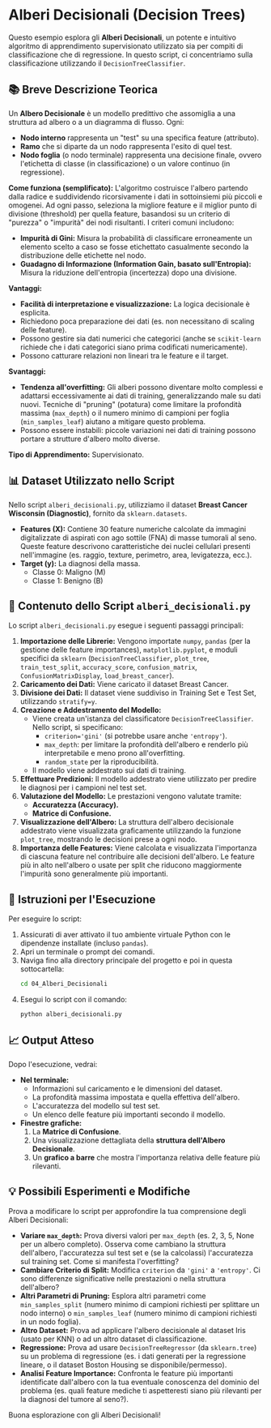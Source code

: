 #  Alberi Decisionali (Decision Trees)

Questo esempio esplora gli **Alberi Decisionali**, un potente e intuitivo algoritmo di apprendimento supervisionato utilizzato sia per compiti di classificazione che di regressione. In questo script, ci concentriamo sulla classificazione utilizzando il `DecisionTreeClassifier`.

## 📚 Breve Descrizione Teorica

Un **Albero Decisionale** è un modello predittivo che assomiglia a una struttura ad albero o a un diagramma di flusso. Ogni:
* **Nodo interno** rappresenta un "test" su una specifica feature (attributo).
* **Ramo** che si diparte da un nodo rappresenta l'esito di quel test.
* **Nodo foglia** (o nodo terminale) rappresenta una decisione finale, ovvero l'etichetta di classe (in classificazione) o un valore continuo (in regressione).

**Come funziona (semplificato):**
L'algoritmo costruisce l'albero partendo dalla radice e suddividendo ricorsivamente i dati in sottoinsiemi più piccoli e omogenei. Ad ogni passo, seleziona la migliore feature e il miglior punto di divisione (threshold) per quella feature, basandosi su un criterio di "purezza" o "impurità" dei nodi risultanti. I criteri comuni includono:
* **Impurità di Gini:** Misura la probabilità di classificare erroneamente un elemento scelto a caso se fosse etichettato casualmente secondo la distribuzione delle etichette nel nodo.
* **Guadagno di Informazione (Information Gain, basato sull'Entropia):** Misura la riduzione dell'entropia (incertezza) dopo una divisione.

**Vantaggi:**
* **Facilità di interpretazione e visualizzazione:** La logica decisionale è esplicita.
* Richiedono poca preparazione dei dati (es. non necessitano di scaling delle feature).
* Possono gestire sia dati numerici che categorici (anche se `scikit-learn` richiede che i dati categorici siano prima codificati numericamente).
* Possono catturare relazioni non lineari tra le feature e il target.

**Svantaggi:**
* **Tendenza all'overfitting:** Gli alberi possono diventare molto complessi e adattarsi eccessivamente ai dati di training, generalizzando male su dati nuovi. Tecniche di "pruning" (potatura) come limitare la profondità massima (`max_depth`) o il numero minimo di campioni per foglia (`min_samples_leaf`) aiutano a mitigare questo problema.
* Possono essere instabili: piccole variazioni nei dati di training possono portare a strutture d'albero molto diverse.

**Tipo di Apprendimento:** Supervisionato.

## 📊 Dataset Utilizzato nello Script

Nello script `alberi_decisionali.py`, utilizziamo il dataset **Breast Cancer Wisconsin (Diagnostic)**, fornito da `sklearn.datasets`.

* **Features (X):** Contiene 30 feature numeriche calcolate da immagini digitalizzate di aspirati con ago sottile (FNA) di masse tumorali al seno. Queste feature descrivono caratteristiche dei nuclei cellulari presenti nell'immagine (es. raggio, texture, perimetro, area, levigatezza, ecc.).
* **Target (y):** La diagnosi della massa.
    * Classe 0: Maligno (M)
    * Classe 1: Benigno (B)

## 🐍 Contenuto dello Script `alberi_decisionali.py`

Lo script `alberi_decisionali.py` esegue i seguenti passaggi principali:

1.  **Importazione delle Librerie:** Vengono importate `numpy`, `pandas` (per la gestione delle feature importances), `matplotlib.pyplot`, e moduli specifici da `sklearn` (`DecisionTreeClassifier`, `plot_tree`, `train_test_split`, `accuracy_score`, `confusion_matrix`, `ConfusionMatrixDisplay`, `load_breast_cancer`).
2.  **Caricamento dei Dati:** Viene caricato il dataset Breast Cancer.
3.  **Divisione dei Dati:** Il dataset viene suddiviso in Training Set e Test Set, utilizzando `stratify=y`.
4.  **Creazione e Addestramento del Modello:**
    * Viene creata un'istanza del classificatore `DecisionTreeClassifier`. Nello script, si specificano:
        * `criterion='gini'` (si potrebbe usare anche `'entropy'`).
        * `max_depth`: per limitare la profondità dell'albero e renderlo più interpretabile e meno prono all'overfitting.
        * `random_state` per la riproducibilità.
    * Il modello viene addestrato sui dati di training.
5.  **Effettuare Predizioni:** Il modello addestrato viene utilizzato per predire le diagnosi per i campioni nel test set.
6.  **Valutazione del Modello:** Le prestazioni vengono valutate tramite:
    * **Accuratezza (Accuracy).**
    * **Matrice di Confusione.**
7.  **Visualizzazione dell'Albero:** La struttura dell'albero decisionale addestrato viene visualizzata graficamente utilizzando la funzione `plot_tree`, mostrando le decisioni prese a ogni nodo.
8.  **Importanza delle Features:** Viene calcolata e visualizzata l'importanza di ciascuna feature nel contribuire alle decisioni dell'albero. Le feature più in alto nell'albero o usate per split che riducono maggiormente l'impurità sono generalmente più importanti.

## 🚀 Istruzioni per l'Esecuzione

Per eseguire lo script:

1.  Assicurati di aver attivato il tuo ambiente virtuale Python con le dipendenze installate (incluso `pandas`).
2.  Apri un terminale o prompt dei comandi.
3.  Naviga fino alla directory principale del progetto e poi in questa sottocartella:
    ```bash
    cd 04_Alberi_Decisionali
    ```
4.  Esegui lo script con il comando:
    ```bash
    python alberi_decisionali.py
    ```

## 📈 Output Atteso

Dopo l'esecuzione, vedrai:

* **Nel terminale:**
    * Informazioni sul caricamento e le dimensioni del dataset.
    * La profondità massima impostata e quella effettiva dell'albero.
    * L'accuratezza del modello sul test set.
    * Un elenco delle feature più importanti secondo il modello.
* **Finestre grafiche:**
    1.  La **Matrice di Confusione**.
    2.  Una visualizzazione dettagliata della **struttura dell'Albero Decisionale**.
    3.  Un **grafico a barre** che mostra l'importanza relativa delle feature più rilevanti.

## 💡 Possibili Esperimenti e Modifiche

Prova a modificare lo script per approfondire la tua comprensione degli Alberi Decisionali:

* **Variare `max_depth`:** Prova diversi valori per `max_depth` (es. 2, 3, 5, None per un albero completo). Osserva come cambiano la struttura dell'albero, l'accuratezza sul test set e (se la calcolassi) l'accuratezza sul training set. Come si manifesta l'overfitting?
* **Cambiare Criterio di Split:** Modifica `criterion` da `'gini'` a `'entropy'`. Ci sono differenze significative nelle prestazioni o nella struttura dell'albero?
* **Altri Parametri di Pruning:** Esplora altri parametri come `min_samples_split` (numero minimo di campioni richiesti per splittare un nodo interno) o `min_samples_leaf` (numero minimo di campioni richiesti in un nodo foglia).
* **Altro Dataset:** Prova ad applicare l'albero decisionale al dataset Iris (usato per KNN) o ad un altro dataset di classificazione.
* **Regressione:** Prova ad usare `DecisionTreeRegressor` (da `sklearn.tree`) su un problema di regressione (es. i dati generati per la regressione lineare, o il dataset Boston Housing se disponibile/permesso).
* **Analisi Feature Importance:** Confronta le feature più importanti identificate dall'albero con la tua eventuale conoscenza del dominio del problema (es. quali feature mediche ti aspetteresti siano più rilevanti per la diagnosi del tumore al seno?).

Buona esplorazione con gli Alberi Decisionali!